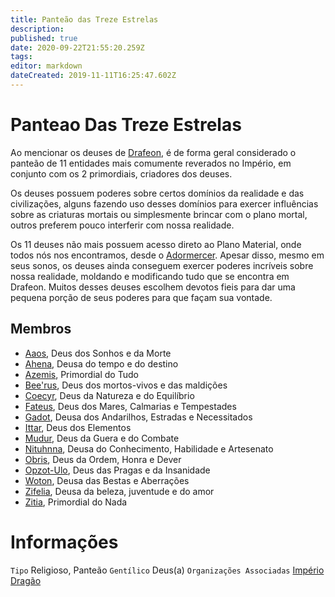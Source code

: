 ```yaml
---
title: Panteão das Treze Estrelas
description: 
published: true
date: 2020-09-22T21:55:20.259Z
tags: 
editor: markdown
dateCreated: 2019-11-11T16:25:47.602Z
---
```


<!-- SUBTITLE: Visão geral sobre Panteão das Treze Estrelas -->

# Panteao Das Treze Estrelas
Ao mencionar os deuses de [Drafeon](http://localhost/lugares/plano-material/drafeon#drafeon), é de forma geral considerado o panteão de 11 entidades mais comumente reverados no Império, em conjunto com os 2 primordiais, criadores dos deuses. 

Os deuses possuem poderes sobre certos domínios da realidade e das civilizações, alguns fazendo uso desses domínios para exercer influências sobre as criaturas mortais ou simplesmente brincar com o plano mortal, outros preferem pouco interferir com nossa realidade.

Os 11 deuses não mais possuem acesso direto ao Plano Material, onde todos nós nos encontramos, desde o [Adormercer](). Apesar disso, mesmo em seus sonos, os deuses ainda conseguem exercer poderes incríveis sobre nossa realidade, moldando e modificando tudo que se encontra em Drafeon. Muitos desses deuses escolhem devotos fieis para dar uma pequena porção de seus poderes para que façam sua vontade.

## Membros
* [Aaos](http://localhost/divindades/panteao-das-treze-estrelas/aaos#aaos), Deus dos Sonhos e da Morte
* [Ahena](http://localhost/divindades/panteao-das-treze-estrelas/ahena#ahena), Deusa do tempo e do destino
* [Azemis](http://localhost/divindades/panteao-das-treze-estrelas/azemis#azemis), Primordial do Tudo 
* [Bee'rus](http://localhost/divindades/panteao-das-treze-estrelas/beerus#beerus), Deus dos mortos-vivos e das maldições
* [Coecyr](http://localhost/divindades/panteao-das-treze-estrelas/coecyr#coecyr), Deus da Natureza e do Equilíbrio
* [Fateus](http://localhost/divindades/panteao-das-treze-estrelas/fateus#fateus), Deus dos Mares, Calmarias e Tempestades
* [Gadot](http://localhost/divindades/panteao-das-treze-estrelas/gadot#gadot), Deusa dos Andarilhos, Estradas e Necessitados
* [Ittar](http://localhost/divindades/panteao-das-treze-estrelas/ittar#ittar), Deus dos Elementos
* [Mudur](http://localhost/divindades/panteao-das-treze-estrelas/mudur#mudur), Deus da Guera e do Combate 
* [Nituhnna](http://localhost/divindades/panteao-das-treze-estrelas/nituhnna#nituhnna), Deusa do Conhecimento, Habilidade e Artesenato
* [Obris](http://localhost/divindades/panteao-das-treze-estrelas/obris#obris), Deus da Ordem, Honra e Dever
* [Opzot-Ulo](http://localhost/divindades/panteao-das-treze-estrelas/opzot-ulo#opzot-ulo), Deus das Pragas e da Insanidade
* [Woton](http://localhost/divindades/panteao-das-treze-estrelas/woton#woton), Deusa das Bestas e Aberrações
* [Zifelia](http://localhost/divindades/panteao-das-treze-estrelas/zifelia#zifelia), Deusa da beleza, juventude e do amor
* [Zitia](http://localhost/divindades/panteao-das-treze-estrelas/zitia#zitia), Primordial do Nada

# Informações
`Tipo` Religioso, Panteão
`Gentílico` Deus(a)
`Organizações Associadas` [Império Dragão](http://localhost/faccoes/imperio-dragao#imperio-dragao)